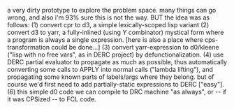a very dirty prototype to explore the problem space.
many things can go wrong, and also i'm 93% sure this is not the way.
BUT the idea was as follows:
(1) convert cpr to d3, a simple lexically-scoped lisp variant
(2) convert d3 to yarr, a fully-inlined (using Y combinator) mystical form where a program is always a single expression.
    [here is also a place where cps-transformation could be done...]
(3) convert yarr-expression to d0/kleene ("lisp with no free vars", as in DERC project) by defunctionalization.
(4) use DERC partial evaluator to propagate as much as possible, thus automatically converting some calls to APPLY into
   normal calls ("lambda lifting"), and propagating some known parts of labels/args where they belong.
   but of course we'd first need to add partially-static expressions to DERC ["easy"].
(6) this simple d0 code we can compile to DRC machine "as always", or -- if it was CPSized -- to FCL code.



